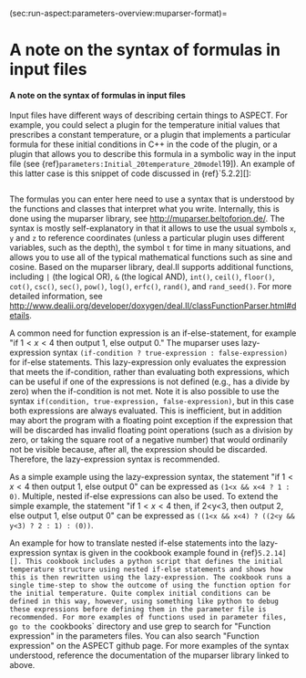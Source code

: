 (sec:run-aspect:parameters-overview:muparser-format)=
# A note on the syntax of formulas in input files

#### A note on the syntax of formulas in input files

Input files have different ways of describing certain things to 
ASPECT. For example, you could select a plugin for
the temperature initial values that prescribes a constant temperature, or a
plugin that implements a particular formula for these initial conditions in
C++ in the code of the plugin, or a plugin that allows you to describe this
formula in a symbolic way in the input file (see
{ref}`parameters:Initial_20temperature_20model`19]). An example
of this latter case is this snippet of code discussed in
{ref}`5.2.2][]:

``` prmfile
```

The formulas you can enter here need to use a syntax that is understood by the
functions and classes that interpret what you write. Internally, this is done
using the muparser library, see <http://muparser.beltoforion.de/>. The syntax
is mostly self-explanatory in that it allows to use the usual symbols `x`, `y`
and `z` to reference coordinates (unless a particular plugin uses different
variables, such as the depth), the symbol `t` for time in many situations, and
allows you to use all of the typical mathematical functions such as sine and
cosine. Based on the muparser library, deal.II supports additional functions,
including `|` (the logical OR), `&` (the logical AND), `int()`, `ceil()`,
`floor()`, `cot()`, `csc()`, `sec()`, `pow()`, `log()`, `erfc()`, `rand()`,
and `rand_seed()`. For more detailed information, see
<http://www.dealii.org/developer/doxygen/deal.II/classFunctionParser.html#details>.

A common need for function expression is an if-else-statement, for example
"if $1<x<4$ then output 1, else output 0." The muparser uses
lazy-expression syntax `(if-condition ? true-expression : false-expression)`
for if-else statements. This lazy-expression only evaluates the expression
that meets the if-condition, rather than evaluating both expressions, which
can be useful if one of the expressions is not defined (e.g., has a divide by
zero) when the if-condition is not met. Note it is also possible to use the
syntax `if(condition, true-expression, false-expression)`, but in this case
both expressions are always evaluated. This is inefficient, but in addition
may abort the program with a floating point exception if the expression that
will be discarded has invalid floating point operations (such as a division by
zero, or taking the square root of a negative number) that would ordinarily
not be visible because, after all, the expression should be discarded.
Therefore, the lazy-expression syntax is recommended.

As a simple example using the lazy-expression syntax, the statement "if
$1<x<4$ then output 1, else output 0" can be expressed as
`(1<x && x<4 ? 1 : 0)`. Multiple, nested if-else expressions can also be used.
To extend the simple example, the statement "if $1<x<4$ then, if
2\<y\<3, then output 2, else output 1, else output 0" can be expressed
as `((1<x && x<4) ? ((2<y && y<3) ? 2 : 1) : (0))`.

An example for how to translate nested if-else statements into the
lazy-expression syntax is given in the cookbook example found in
{ref}`5.2.14][]. This cookbook includes a python script that defines
the initial temperature structure using nested if-else statements and shows
how this is then rewritten using the lazy-expression. The cookbook runs a
single time-step to show the outcome of using the function option for the
initial temperature. Quite complex initial conditions can be defined in this
way, however, using something like python to debug these expressions before
defining them in the parameter file is recommended. For more examples of
functions used in parameter files, go to the `cookbooks` directory and use
grep to search for "Function expression" in the parameters files.
You can also search "Function expression" on the 
ASPECT github page. For more examples of the syntax
understood, reference the documentation of the muparser library linked to
above.
